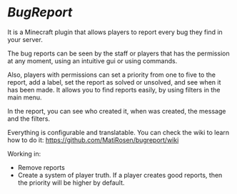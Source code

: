 # **_BugReport_**

It is a Minecraft plugin that allows players to report every bug they find in your server.

The bug reports can be seen by the staff or players that has the permission at any moment, 
using an intuitive gui or using commands.

Also, players with permissions can set a priority from one to five to the report, add a label, 
set the report as solved or unsolved, and see when it has been made. It allows you to find reports 
easily, by using filters in the main menu.

In the report, you can see who created it, when was created, the message and the filters.  

Everything is configurable and translatable. You can check the wiki to learn how to do it: 
https://github.com/MatiRosen/bugreport/wiki


Working in:
- Remove reports
- Create a system of player truth. If a player creates good reports, then the priority will be 
higher by default.